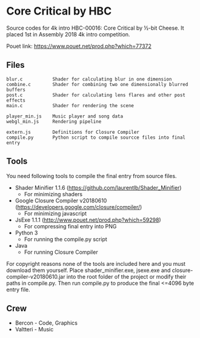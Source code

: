 Core Critical by HBC
==========
Source codes for 4k intro HBC-00016: Core Critical by ½-bit Cheese. It placed 1st in Assembly 2018 4k intro competition.

Pouet link: https://www.pouet.net/prod.php?which=77372

Files
-------------------------
    blur.c           Shader for calculating blur in one dimension
    combine.c        Shader for combining two one dimensionally blurred buffers
    post.c           Shader for calculating lens flares and other post effects
    main.c           Shader for rendering the scene

    player_min.js    Music player and song data
    webgl_min.js     Rendering pipeline

    extern.js        Definitions for Closure Compiler
    compile.py       Python script to compile sourcce files into final entry


Tools
-------------------------
You need following tools to compile the final entry from source files. 
  
* Shader Minifier 1.1.6 (https://github.com/laurentlb/Shader_Minifier)
    * For minimizing shaders
* Google Closure Compiler v20180610 (https://developers.google.com/closure/compiler/)
    * For minimizing javascript
* JsExe 1.1.1 (http://www.pouet.net/prod.php?which=59298)
    * For compressing final entry into PNG
* Python 3
    * For running the compile.py script
* Java
    * For running Closure Compiler
    
For copyright reasons none of the tools are included here and you must download them yourself. Place shader_minifier.exe, jsexe.exe and closure-compiler-v20180610.jar into the root folder of the project or modify their paths in compile.py. Then run compile.py to produce the final <=4096 byte entry file.


Crew
-------------------------
* Bercon - Code, Graphics
* Valtteri - Music
